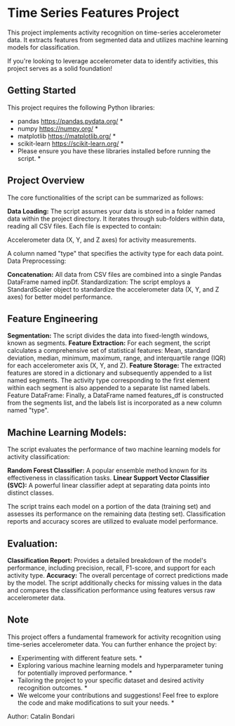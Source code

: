 # Time Series Features Project
This project implements activity recognition on time-series accelerometer data. It extracts features from segmented data and utilizes machine learning models for classification.

If you're looking to leverage accelerometer data to identify activities, this project serves as a solid foundation!

## Getting Started
This project requires the following Python libraries:

* pandas https://pandas.pydata.org/ *
* numpy https://numpy.org/ *
* matplotlib https://matplotlib.org/ *
* scikit-learn https://scikit-learn.org/ *
* Please ensure you have these libraries installed before running the script. *

## Project Overview
The core functionalities of the script can be summarized as follows:

**Data Loading:** The script assumes your data is stored in a folder named data within the project directory. It iterates through sub-folders within data, reading all CSV files. Each file is expected to contain:

Accelerometer data (X, Y, and Z axes) for activity measurements.

A column named "type" that specifies the activity type for each data point.
Data Preprocessing:

**Concatenation:** All data from CSV files are combined into a single Pandas DataFrame named inpDf.
Standardization: The script employs a StandardScaler object to standardize the accelerometer data (X, Y, and Z axes) for better model performance.

## Feature Engineering

**Segmentation:** The script divides the data into fixed-length windows, known as segments.
**Feature Extraction:** For each segment, the script calculates a comprehensive set of statistical features:
Mean, standard deviation, median, minimum, maximum, range, and interquartile range (IQR) for each accelerometer axis (X, Y, and Z).
**Feature Storage:** The extracted features are stored in a dictionary and subsequently appended to a list named segments. The activity type corresponding to the first element within each segment is also appended to a separate list named labels.
Feature DataFrame: Finally, a DataFrame named features_df is constructed from the segments list, and the labels list is incorporated as a new column named "type".

## Machine Learning Models:

The script evaluates the performance of two machine learning models for activity classification:

**Random Forest Classifier:** A popular ensemble method known for its effectiveness in classification tasks.
**Linear Support Vector Classifier (SVC):** A powerful linear classifier adept at separating data points into distinct classes.

The script trains each model on a portion of the data (training set) and assesses its performance on the remaining data (testing set). Classification reports and accuracy scores are utilized to evaluate model performance.

## Evaluation:

**Classification Report:** Provides a detailed breakdown of the model's performance, including precision, recall, F1-score, and support for each activity type.
**Accuracy:** The overall percentage of correct predictions made by the model.
The script additionally checks for missing values in the data and compares the classification performance using features versus raw accelerometer data.

## Note

This project offers a fundamental framework for activity recognition using time-series accelerometer data. You can further enhance the project by:

* Experimenting with different feature sets. *
* Exploring various machine learning models and hyperparameter tuning for potentially improved performance. *
* Tailoring the project to your specific dataset and desired activity recognition outcomes. *
* We welcome your contributions and suggestions! Feel free to explore the code and make modifications to suit your needs. *

Author: Catalin Bondari
